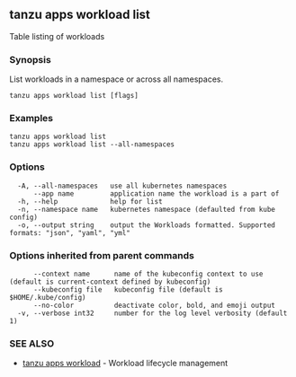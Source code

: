 ## tanzu apps workload list

Table listing of workloads

### Synopsis

List workloads in a namespace or across all namespaces.

```
tanzu apps workload list [flags]
```

### Examples

```
tanzu apps workload list
tanzu apps workload list --all-namespaces
```

### Options

```
  -A, --all-namespaces   use all kubernetes namespaces
      --app name         application name the workload is a part of
  -h, --help             help for list
  -n, --namespace name   kubernetes namespace (defaulted from kube config)
  -o, --output string    output the Workloads formatted. Supported formats: "json", "yaml", "yml"
```

### Options inherited from parent commands

```
      --context name      name of the kubeconfig context to use (default is current-context defined by kubeconfig)
      --kubeconfig file   kubeconfig file (default is $HOME/.kube/config)
      --no-color          deactivate color, bold, and emoji output
  -v, --verbose int32     number for the log level verbosity (default 1)
```

### SEE ALSO

* [tanzu apps workload](tanzu_apps_workload.md)	 - Workload lifecycle management


